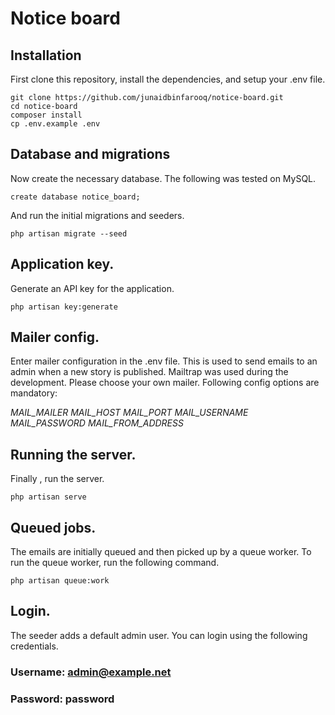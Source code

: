 # Notice board

## Installation

First clone this repository, install the dependencies, and setup your .env file.

```
git clone https://github.com/junaidbinfarooq/notice-board.git
cd notice-board
composer install
cp .env.example .env
```

## Database and migrations
Now create the necessary database. The following was tested on MySQL.

```
create database notice_board;
```

And run the initial migrations and seeders.

```
php artisan migrate --seed
```

## Application key.
Generate an API key for the application.

```
php artisan key:generate
```

## Mailer config.
Enter mailer configuration in the .env file. This is used to send emails to an admin when a new story is published.
Mailtrap was used during the development. Please choose your own mailer. Following config options are mandatory:

*MAIL_MAILER
MAIL_HOST
MAIL_PORT
MAIL_USERNAME
MAIL_PASSWORD
MAIL_FROM_ADDRESS*

## Running the server.
Finally , run the server.

`php artisan serve`

## Queued jobs.
The emails are initially queued and then picked up by a queue worker. To run the queue worker, run the following command.

```
php artisan queue:work
```

## Login.
The seeder adds a default admin user. You can login using the following credentials.
### Username: admin@example.net
### Password: password
